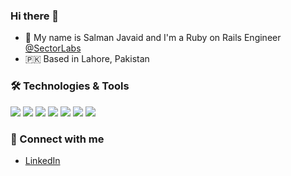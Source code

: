 ### Hi there 👋

<!--
**salman-13704/salman-13704** is a ✨ _special_ ✨ repository because its `README.md` (this file) appears on your GitHub profile.

Here are some ideas to get you started:

- 🔭 I’m currently working on ...
- 🌱 I’m currently learning ...
- 👯 I’m looking to collaborate on ...
- 🤔 I’m looking for help with ...
- 💬 Ask me about ...
- 📫 How to reach me: ...
- 😄 Pronouns: ...
- ⚡ Fun fact: ...
-->

* 🎤 My name is Salman Javaid and I'm a Ruby on Rails Engineer [@SectorLabs](https://github.com/SectorLabs) 
* 🇵🇰 Based in Lahore, Pakistan

### 🛠 Technologies & Tools
![](https://img.shields.io/badge/Code-Ruby-informational?style=flat&logo=ruby&logoColor=white&color=FB6F51)
![](https://img.shields.io/badge/Code-Rails-informational?style=flat&logo=rubyonrails&logoColor=white&color=FB6F51)
![](https://img.shields.io/badge/Tools-postgreSQL-informational?style=flat&logo=postgresql&logoColor=white&color=FB6F51)
![](https://img.shields.io/badge/Tools-mySQL-informational?style=flat&logo=mysql&logoColor=white&color=FB6F51)
![](https://img.shields.io/badge/Cloud-Amazon_AWS-informational?style=flat&logo=amazon-aws&logoColor=white&color=FB6F51)
![](https://img.shields.io/badge/Cloud-Heroku-informational?style=flat&logo=heroku&logoColor=white&color=FB6F51)
![](https://img.shields.io/badge/Tools-Docker-informational?style=flat&logo=docker&logoColor=white&color=FB6F51)

### 🤝 Connect with me 
- [LinkedIn](https://www.linkedin.com/in/salman-javaid05/)

